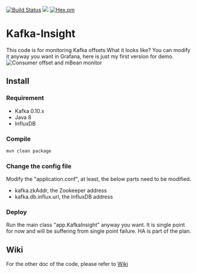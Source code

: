 [![Build Status](https://travis-ci.org/dubin555/Kafka-Insight.svg?branch=master)](https://travis-ci.org/dubin555/Kafka-Insight)
![](https://img.shields.io/badge/language-java-orange.svg)
[![Hex.pm](https://img.shields.io/hexpm/l/plug.svg)](https://github.com/dubin555/Kafka-Insight/master/LICENSE)
# Kafka-Insight
This code is for monitoring Kafka offsets
What it looks like? You can modify it anyway you want in Grafana, here is just my first version for demo.
![Consumer offset and mBean monitor](https://github.com/dubin555/Kafka-Insight/blob/master/png/consumer-offsets-demo1.png)
## Install
### Requirement
* Kafka 0.10.x
* Java 8
* InfluxDB

### Compile
```bash
mvn clean package
```
### Change the config file
Modify the "application.conf", at least, the below parts need to be modified.
* kafka.zkAddr, the Zookeeper address
* kafka.db.influx.url, the InfluxDB address

### Deploy
Run the main class "app.KafkaInsight" anyway you want. 
It is single point for now and will be suffering from single point failure. HA is part of the plan.

## Wiki
For the other doc of the code, please refer to [Wiki](https://github.com/dubin555/Kafka-Insight/wiki)